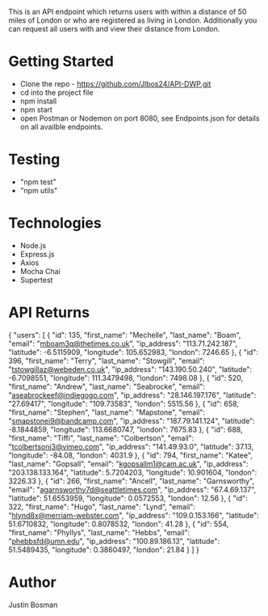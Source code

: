 This is an API endpoint which returns users with within a distance of 50 miles of London or who are registered as living in London. Additionally you can request all users with and view their distance from London.

# Getting Started

- Clone the repo - https://github.com/Jlbos24/API-DWP.git
- cd into the project file
- npm install
- npm start
- open Postman or Nodemon on port 8080, see Endpoints.json for details on all availble endpoints.

# Testing

- "npm test"
- "npm utils"

# Technologies

- Node.js
- Express.js
- Axios
- Mocha Chai
- Supertest

# API Returns

{
"users": [
{
"id": 135,
"first_name": "Mechelle",
"last_name": "Boam",
"email": "mboam3q@thetimes.co.uk",
"ip_address": "113.71.242.187",
"latitude": -6.5115909,
"longitude": 105.652983,
"london": 7246.65
},
{
"id": 396,
"first_name": "Terry",
"last_name": "Stowgill",
"email": "tstowgillaz@webeden.co.uk",
"ip_address": "143.190.50.240",
"latitude": -6.7098551,
"longitude": 111.3479498,
"london": 7498.08
},
{
"id": 520,
"first_name": "Andrew",
"last_name": "Seabrocke",
"email": "aseabrockeef@indiegogo.com",
"ip_address": "28.146.197.176",
"latitude": "27.69417",
"longitude": "109.73583",
"london": 5515.56
},
{
"id": 658,
"first_name": "Stephen",
"last_name": "Mapstone",
"email": "smapstonei9@bandcamp.com",
"ip_address": "187.79.141.124",
"latitude": -8.1844859,
"longitude": 113.6680747,
"london": 7675.83
},
{
"id": 688,
"first_name": "Tiffi",
"last_name": "Colbertson",
"email": "tcolbertsonj3@vimeo.com",
"ip_address": "141.49.93.0",
"latitude": 37.13,
"longitude": -84.08,
"london": 4031.9
},
{
"id": 794,
"first_name": "Katee",
"last_name": "Gopsall",
"email": "kgopsallm1@cam.ac.uk",
"ip_address": "203.138.133.164",
"latitude": 5.7204203,
"longitude": 10.901604,
"london": 3226.33
},
{
"id": 266,
"first_name": "Ancell",
"last_name": "Garnsworthy",
"email": "agarnsworthy7d@seattletimes.com",
"ip_address": "67.4.69.137",
"latitude": 51.6553959,
"longitude": 0.0572553,
"london": 12.56
},
{
"id": 322,
"first_name": "Hugo",
"last_name": "Lynd",
"email": "hlynd8x@merriam-webster.com",
"ip_address": "109.0.153.166",
"latitude": 51.6710832,
"longitude": 0.8078532,
"london": 41.28
},
{
"id": 554,
"first_name": "Phyllys",
"last_name": "Hebbs",
"email": "phebbsfd@umn.edu",
"ip_address": "100.89.186.13",
"latitude": 51.5489435,
"longitude": 0.3860497,
"london": 21.84
}
]
}

# Author

Justin Bosman
